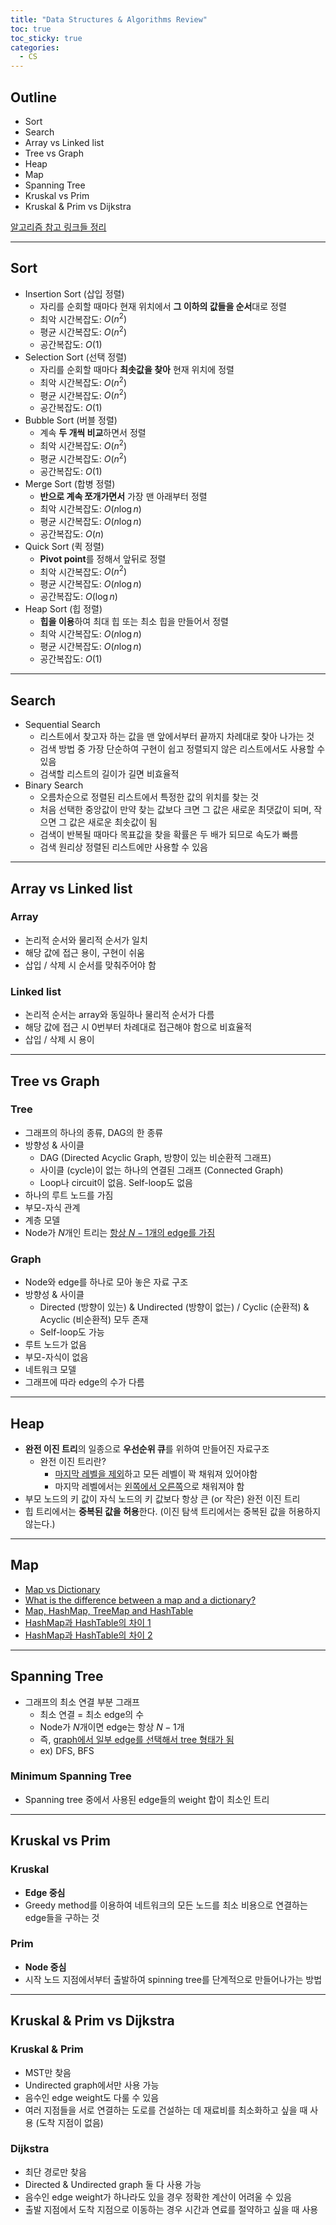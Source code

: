 ```yaml
---
title: "Data Structures & Algorithms Review"
toc: true
toc_sticky: true
categories:
  - CS
---
```


## Outline

- Sort
- Search
- Array vs Linked list
- Tree vs Graph
- Heap
- Map
- Spanning Tree
- Kruskal vs Prim
- Kruskal & Prim vs Dijkstra

[알고리즘 참고 링크들 정리](https://dongminlee94.github.io/algorithms_references/)

---

## Sort

- Insertion Sort (삽입 정렬)
  - 자리를 순회할 때마다 현재 위치에서 **그 이하의 값들을 순서**대로 정렬
  - 최악 시간복잡도: $O(n^2)$
  - 평균 시간복잡도: $O(n^2)$
  - 공간복잡도: $O(1)$
- Selection Sort (선택 정렬)
  - 자리를 순회할 때마다 **최솟값을 찾아** 현재 위치에 정렬
  - 최악 시간복잡도: $O(n^2)$
  - 평균 시간복잡도: $O(n^2)$
  - 공간복잡도: $O(1)$
- Bubble Sort (버블 정렬)
  - 계속 **두 개씩 비교**하면서 정렬
  - 최악 시간복잡도: $O(n^2)$
  - 평균 시간복잡도: $O(n^2)$
  - 공간복잡도: $O(1)$
- Merge Sort (합병 정렬)
  - **반으로 계속 쪼개가면서** 가장 맨 아래부터 정렬
  - 최악 시간복잡도: $O(n \log n)$
  - 평균 시간복잡도: $O(n \log n)$
  - 공간복잡도: $O(n)$
- Quick Sort (퀵 정렬)
  - **Pivot point**를 정해서 앞뒤로 정렬
  - 최악 시간복잡도: $O(n^2)$
  - 평균 시간복잡도: $O(n \log n)$
  - 공간복잡도: $O(\log n)$
- Heap Sort (힙 정렬)
  - **힙을 이용**하여 최대 힙 또는 최소 힙을 만들어서 정렬
  - 최악 시간복잡도: $O(n \log n)$
  - 평균 시간복잡도: $O(n \log n)$
  - 공간복잡도: $O(1)$

---

## Search

- Sequential Search
  - 리스트에서 찾고자 하는 값을 맨 앞에서부터 끝까지 차례대로 찾아 나가는 것
  - 검색 방법 중 가장 단순하여 구현이 쉽고 정렬되지 않은 리스트에서도 사용할 수 있음
  - 검색할 리스트의 길이가 길면 비효율적
- Binary Search
  - 오름차순으로 정렬된 리스트에서 특정한 값의 위치를 찾는 것
  - 처음 선택한 중앙값이 만약 찾는 값보다 크면 그 값은 새로운 최댓값이 되며, 작으면 그 값은 새로운 최솟값이 됨
  - 검색이 반복될 때마다 목표값을 찾을 확률은 두 배가 되므로 속도가 빠름
  - 검색 원리상 정렬된 리스트에만 사용할 수 있음

---

## Array vs Linked list

### Array

- 논리적 순서와 물리적 순서가 일치
- 해당 값에 접근 용이, 구현이 쉬움
- 삽입 / 삭제 시 순서를 맞춰주어야 함

### Linked list

- 논리적 순서는 array와 동일하나 물리적 순서가 다름
- 해당 값에 접근 시 0번부터 차례대로 접근해야 함으로 비효율적
- 삽입 / 삭제 시 용이

---

## Tree vs Graph

### Tree

- 그래프의 하나의 종류, DAG의 한 종류
- 방향성 & 사이클
  - DAG (Directed Acyclic Graph, 방향이 있는 비순환적 그래프)
  - 사이클 (cycle)이 없는 하나의 연결된 그래프 (Connected Graph)
  - Loop나 circuit이 없음. Self-loop도 없음
- 하나의 루트 노드를 가짐
- 부모-자식 관계
- 계층 모델
- Node가 $N$개인 트리는 <U>항상 $N-1$개의 edge를 가짐</U>

### Graph

- Node와 edge를 하나로 모아 놓은 자료 구조
- 방향성 & 사이클
  - Directed (방향이 있는) & Undirected (방향이 없는) / Cyclic (순환적) & Acyclic (비순환적) 모두 존재
  - Self-loop도 가능
- 루트 노드가 없음
- 부모-자식이 없음
- 네트워크 모델
- 그래프에 따라 edge의 수가 다름

---

## Heap

- **완전 이진 트리**의 일종으로 **우선순위 큐**를 위하여 만들어진 자료구조
  - 완전 이진 트리란?
    - <U>마지막 레벨을 제외</U>하고 모든 레벨이 꽉 채워져 있어야함
    - 마지막 레벨에서는 <U>왼쪽에서 오른쪽</U>으로 채워져야 함
- 부모 노드의 키 값이 자식 노드의 키 값보다 항상 큰 (or 작은) 완전 이진 트리
- 힙 트리에서는 **중복된 값을 허용**한다. (이진 탐색 트리에서는 중복된 값을 허용하지 않는다.)

---

## Map

- [Map vs Dictionary](https://h2hyun37.tistory.com/15)
- [What is the difference between a map and a dictionary?](https://stackoverflow.com/questions/2884068/what-is-the-difference-between-a-map-and-a-dictionary/2884200#2884200)
- [Map, HashMap, TreeMap and HashTable](https://tazkaz.tistory.com/252)
- [HashMap과 HashTable의 차이 1](https://odol87.tistory.com/3)
- [HashMap과 HashTable의 차이 2](https://knoc-story.tistory.com/21)

---

## Spanning Tree

- 그래프의 최소 연결 부분 그래프
  - 최소 연결 = 최소 edge의 수
  - Node가 $N$개이면 edge는 항상 $N-1$개
  - 즉, <U>graph에서 일부 edge를 선택해서 tree 형태가 됨</U>
  - ex) DFS, BFS

### Minimum Spanning Tree

- Spanning tree 중에서 사용된 edge들의 weight 합이 최소인 트리

---

## Kruskal vs Prim

### Kruskal

- **Edge 중심**
- Greedy method를 이용하여 네트워크의 모든 노드를 최소 비용으로 연결하는 edge들을 구하는 것

### Prim

- **Node 중심**
- 시작 노드 지점에서부터 출발하여 spinning tree를 단계적으로 만들어나가는 방법

---

## Kruskal & Prim vs Dijkstra

### Kruskal & Prim

- MST만 찾음
- Undirected graph에서만 사용 가능
- 음수인 edge weight도 다룰 수 있음
- 여러 지점들을 서로 연결하는 도로를 건설하는 데 재료비를 최소화하고 싶을 때 사용 (도착 지점이 없음)

### Dijkstra

- 최단 경로만 찾음
- Directed & Undirected graph 둘 다 사용 가능
- 음수인 edge weight가 하나라도 있을 경우 정확한 계산이 어려울 수 있음
- 출발 지점에서 도착 지점으로 이동하는 경우 시간과 연료를 절약하고 싶을 때 사용
